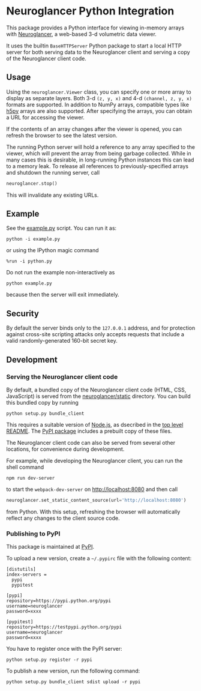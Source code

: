 # Neuroglancer Python Integration

This package provides a Python interface for viewing in-memory arrays with
[Neuroglancer](https://github.com/google/neuroglancer), a web-based 3-d
volumetric data viewer.

It uses the builtin `BaseHTTPServer` Python package to start a local HTTP server
for both serving data to the Neuroglancer client and serving a copy of the
Neuroglancer client code.

## Usage

Using the `neuroglancer.Viewer` class, you can specify one or more array to
display as separate layers.  Both 3-d `(z, y, x)` and 4-d `(channel, z, y, x)`
formats are supported.  In addition to NumPy arrays, compatible types like
[h5py](http://www.h5py.org) arrays are also supported.  After specifying the
arrays, you can obtain a URL for accessing the viewer.

If the contents of an array changes after the viewer is opened, you can refresh
the browser to see the latest version.

The running Python server will hold a reference to any array specified to the
viewer, which will prevent the array from being garbage collected.  While in
many cases this is desirable, in long-running Python instances this can lead to
a memory leak.  To release all references to previously-specified arrays and
shutdown the running server, call

```python
neuroglancer.stop()
```

This will invalidate any existing URLs.

## Example

See the [example.py](example.py) script.  You can run it as:

```shell
python -i example.py
```

or using the IPython magic command

```
%run -i python.py
```

Do not run the example non-interactively as

```shell
python example.py
```
because then the server will exit immediately.

## Security

By default the server binds only to the `127.0.0.1` address, and for protection
against cross-site scripting attacks only accepts requests that include a valid
randomly-generated 160-bit secret key.

## Development

### Serving the Neuroglancer client code

By default, a bundled copy of the Neuroglancer client code (HTML, CSS,
JavaScript) is served from the [neuroglancer/static](neuroglancer/static)
directory.  You can build this bundled copy by running

``` shell
python setup.py bundle_client
```

This requires a suitable version of [Node.js](https://nodejs.org/), as dsecribed
in the [top level README](../README.md).  The
[PyPI package](https://pypi.python.org/pypi/neuroglancer/) includes a prebuilt
copy of these files.

The Neuroglancer client code can also be served from several other locations,
for convenience during development.

For example, while developing the Neuroglancer client, you can run the shell command

```shell
npm run dev-server
```
to start the `webpack-dev-server` on <http://localhost:8080> and then call

```python
neuroglancer.set_static_content_source(url='http://localhost:8080')
```
from Python.  With this setup, refreshing the browser will automatically reflect any changes to
the client source code.

### Publishing to PyPI

This package is maintained at [PyPI](https://pypi.python.org/pypi/neuroglancer/).

To upload a new version, create a `~/.pypirc` file with the following content:
```
[distutils]
index-servers =
  pypi
  pypitest

[pypi]
repository=https://pypi.python.org/pypi
username=neuroglancer
password=xxxx

[pypitest]
repository=https://testpypi.python.org/pypi
username=neuroglancer
password=xxxx
```

You have to register once with the PyPI server:
```shell
python setup.py register -r pypi
```

To publish a new version, run the following command:

```shell
python setup.py bundle_client sdist upload -r pypi
```
